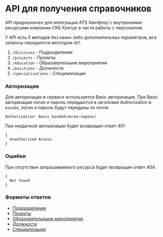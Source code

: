 # API для получения справочников
API предназначен для интеграции ATS Хантфлоу с внутренними ресурсами компании СКБ Контур в части работы с персоналом.

У API есть 5 методов без каких либо дополнительных параметров, все запросы передаются метотдом `GET`.

1. `/divisions` - Подразделения
2. `/projects` - Проекты
3. `/education` - Образовательыне мероприятия
4. `/positions` - Должности
5. `/specializations` - Специализации


###  Авторизация

Для авторизации в сервисе используется Basic авторизация.
При Basic авторизации логин и пароль передаются в заголовке Authorization в `base64`, логин и пароль будут переданы по почте.

`Authorization: Basic base64(логин:пароль)`

При неудачной авторизации будет возвращен ответ 401

```
{
  Unauthorized Access
}
```
### Ошибки

При отсутствии запрашиваемого ресурса будет возвращен ответ 404
```
{
  Not found
}
```

### Форматы ответов
* [Подразделения](divisions.md)
* [Проекты](projects.md)
* [Образовательныне мероприятия](education.md)
* [Должности](positions.md)
* [Специализации](specializations.md)
